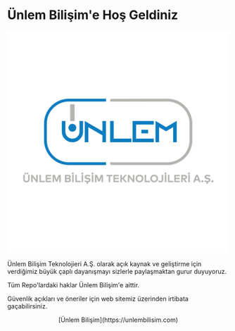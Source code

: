 # Ünlem Bilişim'e Hoş Geldiniz

![Ünlem Bilişim Logo](arts/sloganli-beyaz.png "Ünlem Bilişim Logo")

Ünlem Bilişim Teknolojieri A.Ş. olarak açık kaynak ve geliştirme için verdiğimiz büyük çaplı dayanışmayı sizlerle paylaşmaktan gurur duyuyoruz.

Tüm Repo'lardaki haklar Ünlem Bilişim'e aittir.

Güvenlik açıkları ve öneriler için web sitemiz üzerinden irtibata gaçabilirsiniz.

<p style="text-align: center;"> [Ünlem Bilişim](https://unlembilisim.com) </p>